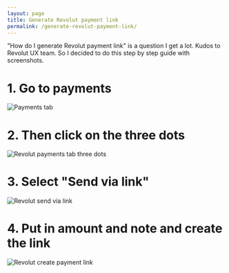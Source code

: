 ```yaml
---
layout: page
title: Generate Revolut payment link
permalink: /generate-revolut-payment-link/
---
```

"How do I generate Revolut payment link" is a question I get a lot. Kudos to Revolut UX team. So I decided to do this step by step guide with screenshots.

# 1. Go to payments

<img src="/assets/Revolut payment link step 1.jpg" alt="Payments tab">

# 2. Then click on the three dots

<img src="/assets/Revolut payment link step 2.jpg" alt="Revolut payments tab three dots">

# 3. Select "Send via link"

<img src="/assets/Revolut payment link step 3.jpg" alt="Revolut send via link">

# 4. Put in amount and note and create the link

<img src="/assets/Revolut payment link step 4.jpg" alt="Revolut create payment link">
